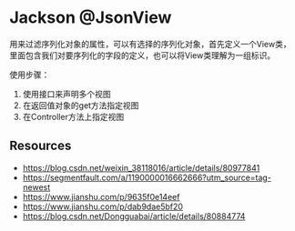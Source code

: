 # Jackson @JsonView


用来过滤序列化对象的属性，可以有选择的序列化对象，首先定义一个View类，里面包含我们对要序列化的字段的定义，也可以将View类理解为一组标识。

使用步骤：
1. 使用接口来声明多个视图
2. 在返回值对象的get方法指定视图
3. 在Controller方法上指定视图


## Resources
- https://blog.csdn.net/weixin_38118016/article/details/80977841
- https://segmentfault.com/a/1190000016662666?utm_source=tag-newest
- https://www.jianshu.com/p/9635f0e14eef
- https://www.jianshu.com/p/dab9dae5bf20
- https://blog.csdn.net/Dongguabai/article/details/80884774
